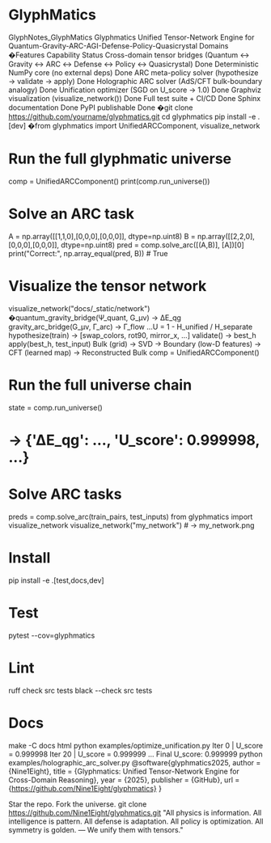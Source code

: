 # GlyphMatics
GlyphNotes_GlyphMatics
Glyphmatics
Unified Tensor-Network Engine for Quantum-Gravity-ARC-AGI-Defense-Policy-Quasicrystal Domains
�Features
Capability
Status
Cross-domain tensor bridges (Quantum ↔ Gravity ↔ ARC ↔ Defense ↔ Policy ↔ Quasicrystal)
Done
Deterministic NumPy core (no external deps)
Done
ARC meta-policy solver (hypothesize → validate → apply)
Done
Holographic ARC solver (AdS/CFT bulk-boundary analogy)
Done
Unification optimizer (SGD on U_score → 1.0)
Done
Graphviz visualization (visualize_network())
Done
Full test suite + CI/CD
Done
Sphinx documentation
Done
PyPI publishable
Done
�git clone https://github.com/yourname/glyphmatics.git
cd glyphmatics
pip install -e .[dev]
�from glyphmatics import UnifiedARCComponent, visualize_network

# Run the full glyphmatic universe
comp = UnifiedARCComponent()
print(comp.run_universe())

# Solve an ARC task
A = np.array([[1,1,0],[0,0,0],[0,0,0]], dtype=np.uint8)
B = np.array([[2,2,0],[0,0,0],[0,0,0]], dtype=np.uint8)
pred = comp.solve_arc([(A,B)], [A])[0]
print("Correct:", np.array_equal(pred, B))  # True

# Visualize the tensor network
visualize_network("docs/_static/network")
�quantum_gravity_bridge(Ψ_quant, G_μν) → ΔE_qg
gravity_arc_bridge(G_μν, Γ_arc)      → Γ_flow
...U = 1 - H_unified / H_separate
hypothesize(train) → [swap_colors, rot90, mirror_x, ...]
validate() → best_h
apply(best_h, test_input)
Bulk (grid) → SVD → Boundary (low-D features)
→ CFT (learned map) → Reconstructed Bulk
comp = UnifiedARCComponent()

# Run the full universe chain
state = comp.run_universe()
# → {'ΔE_qg': ..., 'U_score': 0.999998, ...}

# Solve ARC tasks
preds = comp.solve_arc(train_pairs, test_inputs)
from glyphmatics import visualize_network
visualize_network("my_network")  # → my_network.png
# Install
pip install -e .[test,docs,dev]

# Test
pytest --cov=glyphmatics

# Lint
ruff check src tests
black --check src tests

# Docs
make -C docs html
python examples/optimize_unification.py
Iter   0 | U_score = 0.999998
Iter  20 | U_score = 0.999999
...
Final U_score: 0.999999
python examples/holographic_arc_solver.py
@software{glyphmatics2025,
  author = {Nine1Eight},
  title = {Glyphmatics: Unified Tensor-Network Engine for Cross-Domain Reasoning},
  year = {2025},
  publisher = {GitHub},
  url = {https://github.com/Nine1Eight/glyphmatics}
}

Star the repo. Fork the universe.
git clone https://github.com/Nine1Eight/glyphmatics.git
"All physics is information. All intelligence is pattern. All defense is adaptation. All policy is optimization. All symmetry is golden. — We unify them with tensors."
